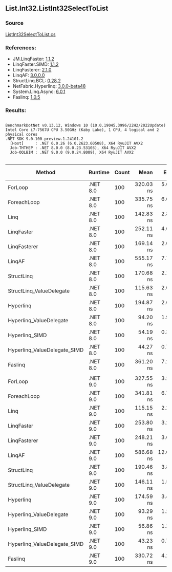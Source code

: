﻿## List.Int32.ListInt32SelectToList

### Source
[ListInt32SelectToList.cs](../LinqBenchmarks/List/Int32/ListInt32SelectToList.cs)

### References:
- JM.LinqFaster: [1.1.2](https://www.nuget.org/packages/JM.LinqFaster/1.1.2)
- LinqFaster.SIMD: [1.1.2](https://www.nuget.org/packages/LinqFaster.SIMD/1.0.3)
- LinqFasterer: [2.1.0](https://www.nuget.org/packages/LinqFasterer/2.1.0)
- LinqAF: [3.0.0.0](https://www.nuget.org/packages/LinqAF/3.0.0.0)
- StructLinq.BCL: [0.28.2](https://www.nuget.org/packages/StructLinq/0.28.2)
- NetFabric.Hyperlinq: [3.0.0-beta48](https://www.nuget.org/packages/NetFabric.Hyperlinq/3.0.0-beta48)
- System.Linq.Async: [6.0.1](https://www.nuget.org/packages/System.Linq.Async/6.0.1)
- Faslinq: [1.0.5](https://www.nuget.org/packages/Faslinq/1.0.5)

### Results:
```

BenchmarkDotNet v0.13.12, Windows 10 (10.0.19045.3996/22H2/2022Update)
Intel Core i7-7567U CPU 3.50GHz (Kaby Lake), 1 CPU, 4 logical and 2 physical cores
.NET SDK 9.0.100-preview.1.24101.2
  [Host]     : .NET 6.0.26 (6.0.2623.60508), X64 RyuJIT AVX2
  Job-THTHEP : .NET 8.0.0 (8.0.23.53103), X64 RyuJIT AVX2
  Job-OQLBIM : .NET 9.0.0 (9.0.24.8009), X64 RyuJIT AVX2


```
| Method                       | Runtime  | Count | Mean      | Error     | StdDev    | Median    | Ratio        | RatioSD | Gen0   | Allocated | Alloc Ratio |
|----------------------------- |--------- |------ |----------:|----------:|----------:|----------:|-------------:|--------:|-------:|----------:|------------:|
| ForLoop                      | .NET 8.0 | 100   | 320.03 ns |  5.653 ns |  7.546 ns | 317.11 ns |     baseline |         | 0.5660 |    1184 B |             |
| ForeachLoop                  | .NET 8.0 | 100   | 335.75 ns |  6.024 ns |  8.640 ns | 333.40 ns | 1.05x slower |   0.03x | 0.5660 |    1184 B |  1.00x more |
| Linq                         | .NET 8.0 | 100   | 142.83 ns |  2.860 ns |  3.719 ns | 141.65 ns | 2.24x faster |   0.07x | 0.2522 |     528 B |  2.24x less |
| LinqFaster                   | .NET 8.0 | 100   | 252.11 ns |  4.647 ns |  3.881 ns | 251.28 ns | 1.27x faster |   0.03x | 0.4358 |     912 B |  1.30x less |
| LinqFasterer                 | .NET 8.0 | 100   | 169.14 ns |  2.003 ns |  1.564 ns | 168.93 ns | 1.88x faster |   0.03x | 0.6235 |    1304 B |  1.10x more |
| LinqAF                       | .NET 8.0 | 100   | 555.17 ns |  7.771 ns |  6.067 ns | 554.59 ns | 1.74x slower |   0.02x | 0.5655 |    1184 B |  1.00x more |
| StructLinq                   | .NET 8.0 | 100   | 170.68 ns |  2.108 ns |  1.760 ns | 170.36 ns | 1.87x faster |   0.04x | 0.2484 |     520 B |  2.28x less |
| StructLinq_ValueDelegate     | .NET 8.0 | 100   | 115.63 ns |  2.019 ns |  3.693 ns | 114.38 ns | 2.78x faster |   0.11x | 0.2370 |     496 B |  2.39x less |
| Hyperlinq                    | .NET 8.0 | 100   | 194.87 ns |  2.691 ns |  2.101 ns | 194.49 ns | 1.64x faster |   0.05x | 0.2179 |     456 B |  2.60x less |
| Hyperlinq_ValueDelegate      | .NET 8.0 | 100   |  94.20 ns |  1.921 ns |  3.156 ns |  93.13 ns | 3.38x faster |   0.17x | 0.2180 |     456 B |  2.60x less |
| Hyperlinq_SIMD               | .NET 8.0 | 100   |  54.19 ns |  0.389 ns |  0.345 ns |  54.13 ns | 5.93x faster |   0.16x | 0.2180 |     456 B |  2.60x less |
| Hyperlinq_ValueDelegate_SIMD | .NET 8.0 | 100   |  44.27 ns |  0.757 ns |  0.872 ns |  44.02 ns | 7.26x faster |   0.27x | 0.2180 |     456 B |  2.60x less |
| Faslinq                      | .NET 8.0 | 100   | 361.20 ns |  7.279 ns | 17.015 ns | 353.54 ns | 1.14x slower |   0.08x | 0.5660 |    1184 B |  1.00x more |
|                              |          |       |           |           |           |           |              |         |        |           |             |
| ForLoop                      | .NET 9.0 | 100   | 327.55 ns |  3.220 ns |  2.689 ns | 327.04 ns |     baseline |         | 0.5660 |    1184 B |             |
| ForeachLoop                  | .NET 9.0 | 100   | 341.81 ns |  6.733 ns |  8.269 ns | 339.48 ns | 1.05x slower |   0.03x | 0.5660 |    1184 B |  1.00x more |
| Linq                         | .NET 9.0 | 100   | 115.15 ns |  2.275 ns |  1.900 ns | 114.12 ns | 2.85x faster |   0.05x | 0.2522 |     528 B |  2.24x less |
| LinqFaster                   | .NET 9.0 | 100   | 253.80 ns |  3.202 ns |  2.995 ns | 252.53 ns | 1.29x faster |   0.02x | 0.4358 |     912 B |  1.30x less |
| LinqFasterer                 | .NET 9.0 | 100   | 248.21 ns |  3.602 ns |  3.193 ns | 247.48 ns | 1.32x faster |   0.02x | 0.6232 |    1304 B |  1.10x more |
| LinqAF                       | .NET 9.0 | 100   | 586.68 ns | 12.074 ns | 34.642 ns | 568.62 ns | 1.83x slower |   0.15x | 0.5655 |    1184 B |  1.00x more |
| StructLinq                   | .NET 9.0 | 100   | 190.46 ns |  3.831 ns |  7.652 ns | 187.11 ns | 1.72x faster |   0.06x | 0.2484 |     520 B |  2.28x less |
| StructLinq_ValueDelegate     | .NET 9.0 | 100   | 146.11 ns |  1.523 ns |  1.189 ns | 146.05 ns | 2.24x faster |   0.03x | 0.2370 |     496 B |  2.39x less |
| Hyperlinq                    | .NET 9.0 | 100   | 174.59 ns |  3.436 ns |  7.322 ns | 171.00 ns | 1.84x faster |   0.10x | 0.2179 |     456 B |  2.60x less |
| Hyperlinq_ValueDelegate      | .NET 9.0 | 100   |  93.29 ns |  1.205 ns |  1.183 ns |  93.01 ns | 3.51x faster |   0.06x | 0.2180 |     456 B |  2.60x less |
| Hyperlinq_SIMD               | .NET 9.0 | 100   |  56.86 ns |  1.219 ns |  3.458 ns |  55.66 ns | 5.45x faster |   0.33x | 0.2180 |     456 B |  2.60x less |
| Hyperlinq_ValueDelegate_SIMD | .NET 9.0 | 100   |  43.23 ns |  0.783 ns |  0.611 ns |  43.15 ns | 7.57x faster |   0.10x | 0.2180 |     456 B |  2.60x less |
| Faslinq                      | .NET 9.0 | 100   | 330.72 ns |  4.222 ns |  3.525 ns | 329.81 ns | 1.01x slower |   0.01x | 0.5660 |    1184 B |  1.00x more |

